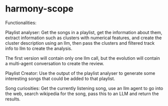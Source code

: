 # harmony-scope

Functionalities:

Playlist analyser:
Get the songs in a playlist, get the information about them, extract information
such as clusters with numerical features, and create the cluster description using an
llm, then pass the clusters and filtered track info to llm to create the analysis.

The first version will contain only one llm call, but the evolution will contain
a multi-agent conversation to create the review.


Playlist Creator:
Use the output of the playlist analyser to generate some interesting songs that
could be added to that playlist.


Song curiosities:
Get the currently listening song, use an llm agent to go into the web, search wikipedia
for the song, pass this to an LLM and return the results.
